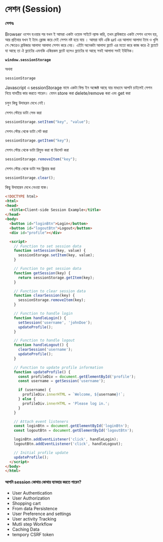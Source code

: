 # সেশন (Session)

#### **সেশনঃ** &#x20;

Browser ওপেন হওয়ার পর যখন ই আমরা একটা ওয়েভ সাইটে ল্যান্ড করি, তখন ব্রাউজারে একটা সেশন ওপেন হয়, আর প্রতিবার যখন ই ট্যাব ক্লোজ করে দেই সেশন নষ্ট হয়ে যায় । আমরা যদি একি url এর আলাদা আলাদা ট্যাব ও খুলি সে ক্ষেত্রেও ব্রাউজার আলাদা আলাদা সেশন করে নেয়। এইটা অনেকটা আলাদা ফ্ল্যাট এর  মতো করে কাজ করে ঐ ফ্ল্যাটে যা আছে তা ঐ ফ্ল্যাটের এমনকি একিরকম ফ্ল্যাট হলেও ফ্ল্যাটের যা আছে সবই আলাদা সবই ইউনিক।&#x20;

<pre class="language-javascript"><code class="lang-javascript"><strong>window.sessionStorage
</strong></code></pre>

অথবা

```javascript
sessionStorage
```

Javascript এ sessionStorage নামে একটা বিল্ড ইন অব্জেক্ট আছে যার মাধ্যমে আপনি চাইলেই সেশন নিয়ে যাবতীয় কার করতে পারেন। যেমন store করা delete/remove করা এবং get করা&#x20;

চলুন কিছু উদাহরন দেখে নেই।&#x20;



সেশন স্টোরে ডাটা সেভ করা&#x20;

```javascript
sessionStorage.setItem("key", "value");
```

সেশন স্টোর থেকে ডাটা গেট করা&#x20;

```javascript
sessionStorage.getItem("key");
```

সেশন স্টোর থেকে ডাটা রিমুভ করা বা ডিলেট করা

```javascript
sessionStorage.removeItem("key");
```

সেশন স্টোর থেকে ডাটা সব ক্লিয়ার করা&#x20;

```javascript
sessionStorage.clear();
```

কিছু উদাহারন দেখে নেওয়া যাক।&#x20;

```html
<!DOCTYPE html>
<html>
<head>
  <title>Client-side Session Example</title>
</head>
<body>
  <button id="loginBtn">Login</button>
  <button id="logoutBtn">Logout</button>
  <div id="profile"></div>

  <script>
    // Function to set session data
    function setSession(key, value) {
      sessionStorage.setItem(key, value);
    }

    // Function to get session data
    function getSession(key) {
      return sessionStorage.getItem(key);
    }

    // Function to clear session data
    function clearSession(key) {
      sessionStorage.removeItem(key);
    }

    // Function to handle login
    function handleLogin() {
      setSession('username', 'johnDoe');
      updateProfile();
    }

    // Function to handle logout
    function handleLogout() {
      clearSession('username');
      updateProfile();
    }

    // Function to update profile information
    function updateProfile() {
      const profileDiv = document.getElementById('profile');
      const username = getSession('username');

      if (username) {
        profileDiv.innerHTML = `Welcome, ${username}!`;
      } else {
        profileDiv.innerHTML = 'Please log in.';
      }
    }

    // Attach event listeners
    const loginBtn = document.getElementById('loginBtn');
    const logoutBtn = document.getElementById('logoutBtn');

    loginBtn.addEventListener('click', handleLogin);
    logoutBtn.addEventListener('click', handleLogout);

    // Initial profile update
    updateProfile();
  </script>
</body>
</html>

```

#### আপনি session কোথায় কোথায় ব্যাবহার করতে পারেন?&#x20;

* User Authentication
* User Authorization
* Shopping cart
* From data Persistence
* User Preference and settings
* User activity Tracking
* Mutli step Workflow
* Caching Data
* tempory CSRF token
